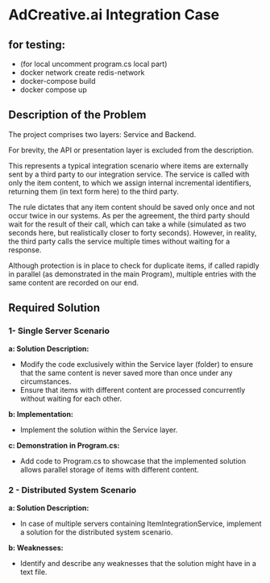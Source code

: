 ﻿# AdCreative.ai Integration Case
## for testing:
* (for local uncomment program.cs local part)
* docker network create redis-network
* docker-compose build
* docker compose up
## Description of the Problem

The project comprises two layers: Service and Backend.

For brevity, the API or presentation layer is excluded from the description.

This represents a typical integration scenario where items are externally sent by a third party to our integration service. The service is called with only the item content, to which we assign internal incremental identifiers, returning them (in text form here) to the third party.

The rule dictates that any item content should be saved only once and not occur twice in our systems. As per the agreement, the third party should wait for the result of their call, which can take a while (simulated as two seconds here, but realistically closer to forty seconds). However, in reality, the third party calls the service multiple times without waiting for a response.

Although protection is in place to check for duplicate items, if called rapidly in parallel (as demonstrated in the main Program), multiple entries with the same content are recorded on our end.

## Required Solution

### 1- Single Server Scenario

**a: Solution Description:**
- Modify the code exclusively within the Service layer (folder) to ensure that the same content is never saved more than once under any circumstances.
- Ensure that items with different content are processed concurrently without waiting for each other.

**b: Implementation:**
- Implement the solution within the Service layer.

**c: Demonstration in Program.cs:**
- Add code to Program.cs to showcase that the implemented solution allows parallel storage of items with different content.

### 2 - Distributed System Scenario

**a: Solution Description:**
- In case of multiple servers containing ItemIntegrationService, implement a solution for the distributed system scenario.

**b: Weaknesses:**
- Identify and describe any weaknesses that the solution might have in a text file.
